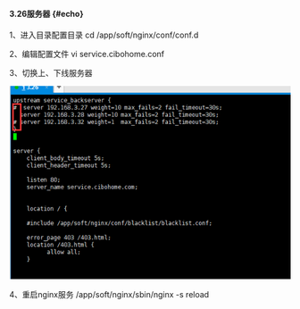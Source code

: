 #### 3.26服务器 {#echo}

1、进入目录配置目录 cd /app/soft/nginx/conf/conf.d

2、编辑配置文件  vi service.cibohome.conf

3、切换上、下线服务器

![](/assets/3.26反向代理.png)

4、重启nginx服务 /app/soft/nginx/sbin/nginx -s reload




